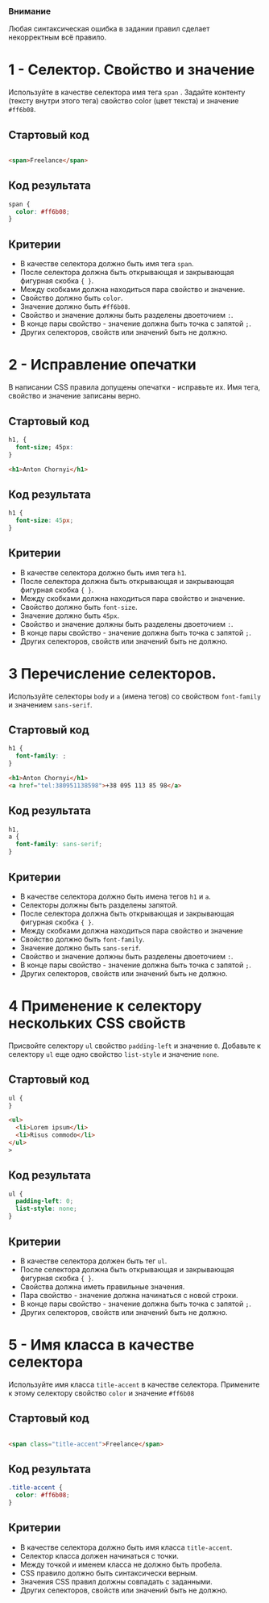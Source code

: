 ### Внимание

Любая синтаксическая ошибка в задании правил сделает некорректным всё правило.

# 1 - Селектор. Свойство и значение

Используйте в качестве селектора имя тега `span` . Задайте контенту (тексту
внутри этого тега) свойство color (цвет текста) и значение `#ff6b08`.

## Стартовый код

```css
```

```html
<span>Freelance</span>
```

## Код результата

```css
span {
  color: #ff6b08;
}
```

## Критерии

- В качестве селектора должно быть имя тега `span`.
- После селектора должна быть открывающая и закрывающая фигурная скобка `{ }`.
- Между скобками должна находиться пара свойство и значение.
- Свойство должно быть `color`.
- Значение должно быть `#ff6b08`.
- Свойство и значение должны быть разделены двоеточием `:`.
- В конце пары свойство - значение должна быть точка с запятой `;`.
- Других селекторов, свойств или значений быть не должно.

# 2 - Исправление опечатки

В написании CSS правила допущены опечатки - исправьте их. Имя тега, свойство и
значение записаны верно.

## Стартовый код

```css
h1, {
  font-size; 45px:
}
```

```html
<h1>Anton Chornyi</h1>
```

## Код результата

```css
h1 {
  font-size: 45px;
}
```

## Критерии

- В качестве селектора должно быть имя тега `h1`.
- После селектора должна быть открывающая и закрывающая фигурная скобка `{ }`.
- Между скобками должна находиться пара свойство и значение.
- Свойство должно быть `font-size`.
- Значение должно быть `45px`.
- Свойство и значение должны быть разделены двоеточием `:`.
- В конце пары свойство - значение должна быть точка с запятой `;`.
- Других селекторов, свойств или значений быть не должно.

# 3 Перечисление селекторов.

Используйте селекторы `body` и `a` (имена тегов) со свойством `font-family` и
значением `sans-serif`.

## Стартовый код

```css
h1 {
  font-family: ;
}
```

```html
<h1>Anton Chornyi</h1>
<a href="tel:380951138598">+38 095 113 85 98</a>
```

## Код результата

```css
h1,
a {
  font-family: sans-serif;
}
```

## Критерии

- В качестве селектора должно быть имена тегов `h1` и `a`.
- Селекторы должны быть разделены запятой.
- После селектора должна быть открывающая и закрывающая фигурная скобка `{ }`.
- Между скобками должна находиться пара свойство и значение
- Свойство должно быть `font-family`.
- Значение должно быть `sans-serif`.
- Свойство и значение должны быть разделены двоеточием `:`.
- В конце пары свойство - значение должна быть точка с запятой `;`.
- Других селекторов, свойств или значений быть не должно.

# 4 Применение к селектору нескольких CSS свойств

Присвойте селектору `ul` свойство `padding-left` и значение `0`. Добавьте к
селектору `ul` еще одно свойство `list-style` и значение `none`.

## Стартовый код

```css
ul {
}
```

```html
<ul>
  <li>Lorem ipsum</li>
  <li>Risus commodo</li>
</ul>
>
```

## Код результата

```css
ul {
  padding-left: 0;
  list-style: none;
}
```

## Критерии

- В качестве селектора должен быть тег `ul`.
- После селектора должна быть открывающая и закрывающая фигурная скобка `{ }`.
- Свойства должна иметь правильные значения.
- Пара свойство - значение должна начинаться с новой строки.
- В конце пары свойство - значение должна быть точка с запятой `;`.
- Других селекторов, свойств или значений быть не должно.

# 5 - Имя класса в качестве селектора

Используйте имя класса `title-accent` в качестве селектора. Примените к этому
селектору свойство `color` и значение `#ff6b08`

## Стартовый код

```css
```

```html
<span class="title-accent">Freelance</span>
```

## Код результата

```css
.title-accent {
  color: #ff6b08;
}
```

## Критерии

- В качестве селектора должно быть имя класса `title-accent`.
- Селектор класса должен начинаться с точки.
- Между точкой и именем класса не должно быть пробела.
- CSS правило должно быть синтаксически верным.
- Значения CSS правил должны совпадать с заданными.
- Других селекторов, свойств или значений быть не должно.

